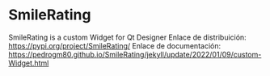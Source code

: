 # SmileRating
SmileRating is a  custom  Widget for Qt Designer 
Enlace de distribuición: https://pypi.org/project/SmileRating/
Enlace de documentación: https://pedrogm80.github.io/SmileRating/jekyll/update/2022/01/09/custom-Widget.html
